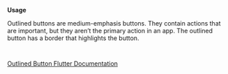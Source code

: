 **Usage**

Outlined buttons are medium-emphasis buttons. They contain actions that are important, but they aren’t the primary action in an app. The outlined button has a border that highlights the button.

` `

[Outlined Button Flutter Documentation](https://api.flutter.dev/flutter/material/OutlinedButton-class.html)

` `